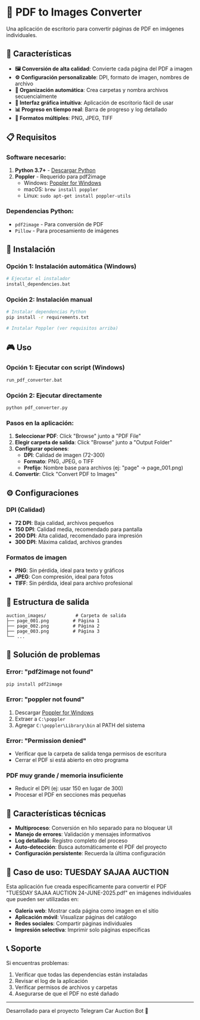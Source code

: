 # 📄 PDF to Images Converter

Una aplicación de escritorio para convertir páginas de PDF en imágenes individuales.

## 🚀 Características

- **🖼️ Conversión de alta calidad**: Convierte cada página del PDF a imagen
- **⚙️ Configuración personalizable**: DPI, formato de imagen, nombres de archivo
- **📁 Organización automática**: Crea carpetas y nombra archivos secuencialmente
- **🎨 Interfaz gráfica intuitiva**: Aplicación de escritorio fácil de usar
- **📊 Progreso en tiempo real**: Barra de progreso y log detallado
- **🔧 Formatos múltiples**: PNG, JPEG, TIFF

## 📋 Requisitos

### Software necesario:
1. **Python 3.7+** - [Descargar Python](https://python.org)
2. **Poppler** - Requerido para pdf2image
   - Windows: [Poppler for Windows](https://github.com/oschwartz10612/poppler-windows/releases/)
   - macOS: `brew install poppler`
   - Linux: `sudo apt-get install poppler-utils`

### Dependencias Python:
- `pdf2image` - Para conversión de PDF
- `Pillow` - Para procesamiento de imágenes

## 🔧 Instalación

### Opción 1: Instalación automática (Windows)
```bash
# Ejecutar el instalador
install_dependencies.bat
```

### Opción 2: Instalación manual
```bash
# Instalar dependencias Python
pip install -r requirements.txt

# Instalar Poppler (ver requisitos arriba)
```

## 🎮 Uso

### Opción 1: Ejecutar con script (Windows)
```bash
run_pdf_converter.bat
```

### Opción 2: Ejecutar directamente
```bash
python pdf_converter.py
```

### Pasos en la aplicación:
1. **Seleccionar PDF**: Click "Browse" junto a "PDF File"
2. **Elegir carpeta de salida**: Click "Browse" junto a "Output Folder"
3. **Configurar opciones**:
   - **DPI**: Calidad de imagen (72-300)
   - **Formato**: PNG, JPEG, o TIFF
   - **Prefijo**: Nombre base para archivos (ej: "page" → page_001.png)
4. **Convertir**: Click "Convert PDF to Images"

## ⚙️ Configuraciones

### DPI (Calidad)
- **72 DPI**: Baja calidad, archivos pequeños
- **150 DPI**: Calidad media, recomendado para pantalla
- **200 DPI**: Alta calidad, recomendado para impresión
- **300 DPI**: Máxima calidad, archivos grandes

### Formatos de imagen
- **PNG**: Sin pérdida, ideal para texto y gráficos
- **JPEG**: Con compresión, ideal para fotos
- **TIFF**: Sin pérdida, ideal para archivo profesional

## 📁 Estructura de salida

```
auction_images/           # Carpeta de salida
├── page_001.png         # Página 1
├── page_002.png         # Página 2
├── page_003.png         # Página 3
└── ...
```

## 🐛 Solución de problemas

### Error: "pdf2image not found"
```bash
pip install pdf2image
```

### Error: "poppler not found"
1. Descargar [Poppler for Windows](https://github.com/oschwartz10612/poppler-windows/releases/)
2. Extraer a `C:\poppler`
3. Agregar `C:\poppler\Library\bin` al PATH del sistema

### Error: "Permission denied"
- Verificar que la carpeta de salida tenga permisos de escritura
- Cerrar el PDF si está abierto en otro programa

### PDF muy grande / memoria insuficiente
- Reducir el DPI (ej: usar 150 en lugar de 300)
- Procesar el PDF en secciones más pequeñas

## 🔧 Características técnicas

- **Multiproceso**: Conversión en hilo separado para no bloquear UI
- **Manejo de errores**: Validación y mensajes informativos
- **Log detallado**: Registro completo del proceso
- **Auto-detección**: Busca automáticamente el PDF del proyecto
- **Configuración persistente**: Recuerda la última configuración

## 🎯 Caso de uso: TUESDAY SAJAA AUCTION

Esta aplicación fue creada específicamente para convertir el PDF "TUESDAY SAJAA AUCTION 24-JUNE-2025.pdf" en imágenes individuales que pueden ser utilizadas en:

- **Galería web**: Mostrar cada página como imagen en el sitio
- **Aplicación móvil**: Visualizar páginas del catálogo
- **Redes sociales**: Compartir páginas individuales
- **Impresión selectiva**: Imprimir solo páginas específicas

## 📞 Soporte

Si encuentras problemas:
1. Verificar que todas las dependencias están instaladas
2. Revisar el log de la aplicación
3. Verificar permisos de archivos y carpetas
4. Asegurarse de que el PDF no esté dañado

---

Desarrollado para el proyecto Telegram Car Auction Bot 🚗